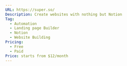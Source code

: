 ```yaml
---
URL: https://super.so/
Description: Create websites with nothing but Notion
Tag:
  - Automation
  - Landing page Builder
  - Notion
  - Website Building
Pricing:
  - Free
  - Paid
Price: starts from $12/month
---
```

